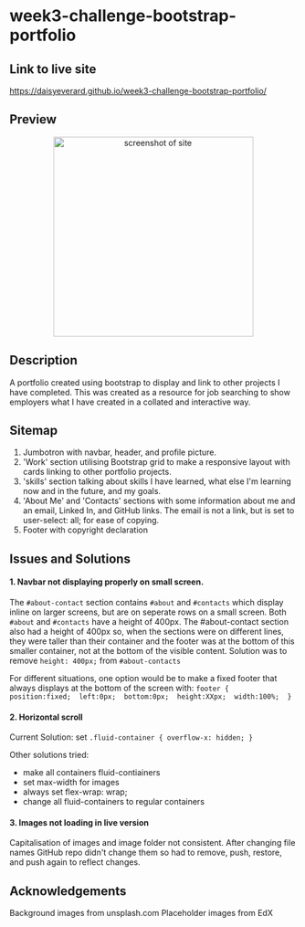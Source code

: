 # week3-challenge-bootstrap-portfolio

## Link to live site

https://daisyeverard.github.io/week3-challenge-bootstrap-portfolio/

## Preview

<p align="center">
  <img src="./images/preview.png" width="350" alt="screenshot of site">
</p>

## Description

A portfolio created using bootstrap to display and link to other projects I have completed. This was created as a resource for job searching to show employers what I have created in a collated and interactive way.

## Sitemap

1. Jumbotron with navbar, header, and profile picture.
2. 'Work' section utilising Bootstrap grid to make a responsive layout with cards linking to other portfolio projects.
3. 'skills' section talking about skills I have learned, what else I'm learning now and in the future, and my goals. 
4. 'About Me' and 'Contacts' sections with some information about me and an email, Linked In, and GitHub links. The email is not a link, but is set to user-select: all; for ease of copying. 
5. Footer with copyright declaration

## Issues and Solutions

#### 1. Navbar not displaying properly on small screen. 

The `#about-contact` section contains `#about` and `#contacts` which display inline on larger screens, but are on seperate rows on a small screen. Both `#about` and `#contacts` have a height of 400px. The #about-contact section also had a height of 400px so, when the sections were on different lines, they were taller than their container and the footer was at the bottom of this smaller container, not at the bottom of the visible content. 
Solution was to remove `height: 400px;` from `#about-contacts`

For different situations, one option would be to make a fixed footer that always displays at the bottom of the screen with:
`footer {  position:fixed;  left:0px;  bottom:0px;  height:XXpx;  width:100%;  }`

#### 2. Horizontal scroll

Current Solution: set
`.fluid-container { overflow-x: hidden; }`

 Other solutions tried:
 - make all containers fluid-contiainers
 - set max-width for images
 - always set flex-wrap: wrap; 
 - change all fluid-containers to regular containers

 #### 3. Images not loading in live version
 
 Capitalisation of images and image folder not consistent.
  After changing file names GitHub repo didn't change them so had to remove, push, restore, and push again to reflect changes. 

 ## Acknowledgements

 Background images from unsplash.com
 Placeholder images from EdX
